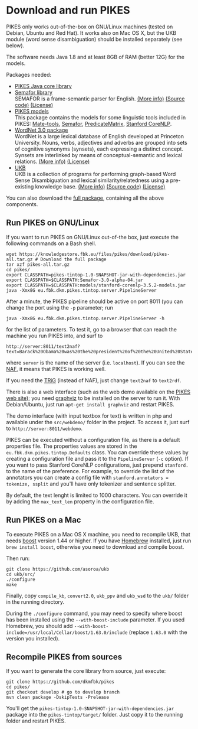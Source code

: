 Download and run PIKES
===

PIKES only works out-of-the-box on GNU/Linux machines (tested on Debian, Ubuntu and Red Hat). It works also on Mac OS X,
but the UKB module (word sense disambiguation) should be installed separately (see below).

The software needs Java 1.8 and at least 8GB of RAM (better 12G) for the models.

Packages needed:

* [PIKES Java core library](https://knowledgestore.fbk.eu/files/pikes/download/pikes-tintop-1.0-SNAPSHOT-jar-with-dependencies.jar)
* [Semafor library](https://knowledgestore.fbk.eu/files/pikes/download/Semafor-3.0-alpha-04.jar)<br />
SEMAFOR is a frame-semantic parser for English.
[(More info)](http://www.cs.cmu.edu/~ark/SEMAFOR/)
[(Source code)](https://github.com/Noahs-ARK/semafor)
[(License)](https://github.com/Noahs-ARK/semafor/blob/master/LICENSE)
* [PIKES models](https://knowledgestore.fbk.eu/files/pikes/download/models.tar.gz)<br />
This package contains the models for some linguistic tools included in PIKES:
[Mate-tools](https://code.google.com/archive/p/mate-tools/),
[Semafor](http://www.cs.cmu.edu/~ark/SEMAFOR/),
[PredicateMatrix](http://adimen.si.ehu.es/web/PredicateMatrix),
[Stanford CoreNLP](http://stanfordnlp.github.io/CoreNLP/).
* [WordNet 3.0 package](https://knowledgestore.fbk.eu/files/pikes/download/wordnet.tar.gz)<br />
WordNet is a large lexical database of English developed at Princeton University. Nouns, verbs, adjectives and adverbs are grouped into sets of cognitive synonyms (synsets), each expressing a distinct concept. Synsets are interlinked by means of conceptual-semantic and lexical relations.
[(More info)](https://wordnet.princeton.edu/wordnet/)
[(License)](https://wordnet.princeton.edu/wordnet/license/)
* [UKB](https://knowledgestore.fbk.eu/files/pikes/download/ukb.tar.gz)<br />
UKB is a collection of programs for performing graph-based Word Sense Disambiguation and lexical similarity/relatedness using a pre-existing knowledge base.
[(More info)](http://ixa2.si.ehu.es/ukb/)
[(Source code)](https://github.com/asoroa/ukb)
[(License)](https://github.com/asoroa/ukb/blob/master/src/LICENSE)

You can also download the [full package](https://knowledgestore.fbk.eu/files/pikes/download/pikes-all.tar.gz), containing all the above components.

Run PIKES on GNU/Linux
---

If you want to run PIKES on GNU/Linux out-of-the box, just execute the following commands on a Bash shell.

```
wget https://knowledgestore.fbk.eu/files/pikes/download/pikes-all.tar.gz # Download the full package
tar xzf pikes-all.tar.gz
cd pikes/
export CLASSPATH=pikes-tintop-1.0-SNAPSHOT-jar-with-dependencies.jar
export CLASSPATH=$CLASSPATH:Semafor-3.0-alpha-04.jar
export CLASSPATH=$CLASSPATH:models/stanford-corenlp-3.5.2-models.jar
java -Xmx8G eu.fbk.dkm.pikes.tintop.server.PipelineServer
```

After a minute, the PIKES pipeline should be active on port 8011 (you can change the port using the `-p` parameter;
run

```
java -Xmx8G eu.fbk.dkm.pikes.tintop.server.PipelineServer -h
```

for the list of parameters.
To test it, go to a browser that can reach the machine you run PIKES into, and surf to

```
http://server:8011/text2naf?text=Barack%20Obama%20was%20the%20president%20of%20the%20United%20States.
```

where `server` is the name of the server (i.e. `localhost`).
If you can see the [NAF](http://www.newsreader-project.eu/files/2013/01/techreport.pdf), it means that PIKES is working well.

If you need the [TRiG](https://www.w3.org/TR/trig/) (instead of NAF), just change `text2naf` to `text2rdf`.

There is also a web interface (such as the web demo available on the [PIKES web site](https://knowledgestore2.fbk.eu/pikes-demo/));
you need [graphviz](http://www.graphviz.org/) to be installed on the server to run it.
With Debian/Ubuntu, just run `apt-get install graphviz` and restart PIKES.

The demo interface (with input textbox for text) is written in php and available under the `src/webdemo/` folder in the project.
To access it, just surf to `http://server:8011/webdemo`.

PIKES can be executed without a configuration file, as there is a default properties file.
The properties values are stored in the `eu.fbk.dkm.pikes.tintop.Defaults` class.
You can override these values by creating a configuration file and pass it to the `PipelineServer` (`-c` option).
If you want to pass Stanford CoreNLP configurations, just prepend `stanford.` to the name of the preference.
For example, to override the list of the annotators you can create a config file with
`stanford.annotators = tokenize, ssplit` and you'll have only tokenizer and sentence splitter.

By default, the text lenght is limited to 1000 characters.
You can override it by adding the `max_text_len` property in the configuration file.

Run PIKES on a Mac
---

To execute PIKES on a Mac OS X machine, you need to recompile UKB, that needs [boost](http://www.boost.org/)
version 1.44 or higher.
If you have [Homebrew](http://brew.sh/) installed, just run `brew install boost`, otherwise you need to download
and compile boost.

Then run:

```
git clone https://github.com/asoroa/ukb
cd ukb/src/
./configure
make
```

Finally, copy `compile_kb`, `convert2.0`, `ukb_ppv` and `ukb_wsd` to the `ukb/` folder in the running directory.

During the `./configure` command, you may need to specify where boost has been installed using the
`--with-boost-include` parameter. If you used Homebrew, you should add
`--with-boost-include=/usr/local/Cellar/boost/1.63.0/include` (replace `1.63.0` with the version you installed).

Recompile PIKES from sources
---

If you want to generate the core library from source, just execute:

```
git clone https://github.com/dkmfbk/pikes
cd pikes/
git checkout develop # go to develop branch
mvn clean package -DskipTests -Prelease
```

You'll get the `pikes-tintop-1.0-SNAPSHOT-jar-with-dependencies.jar` package into the `pikes-tintop/target/` folder.
Just copy it to the running folder and restart PIKES.

